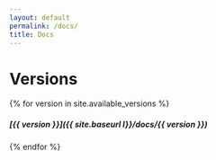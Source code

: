 ```yaml
---
layout: default
permalink: /docs/
title: Docs
---
```

# Versions

{% for version in site.available_versions %}
##### [{{ version }}]({{ site.baseurl l}}/docs/{{ version }})
{% endfor %}